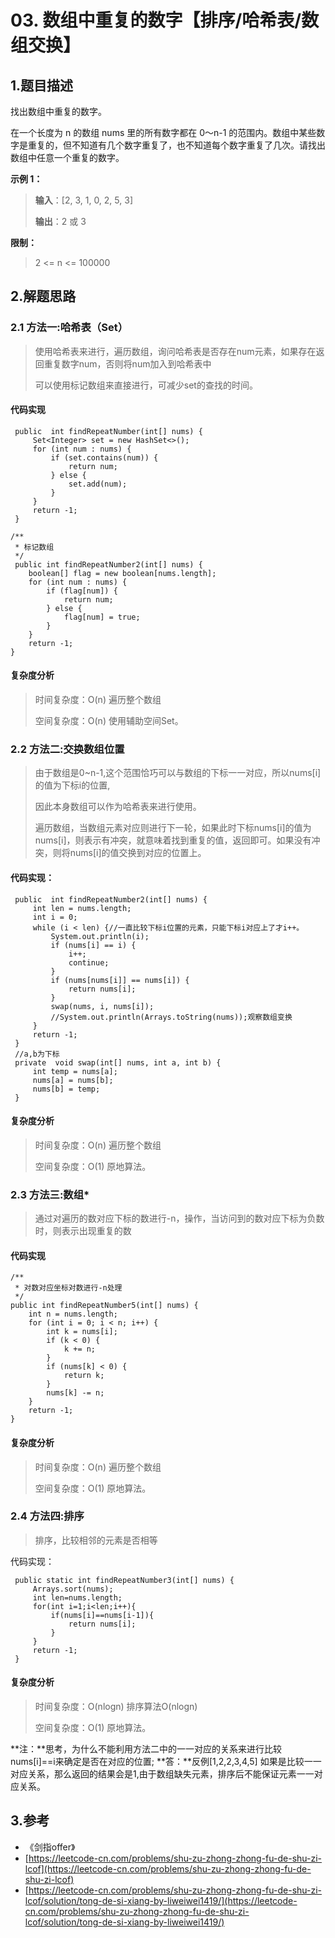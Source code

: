 # 03. 数组中重复的数字【排序/哈希表/数组交换】

## 1.题目描述

找出数组中重复的数字。

在一个长度为 n 的数组 nums 里的所有数字都在 0～n-1 的范围内。数组中某些数字是重复的，但不知道有几个数字重复了，也不知道每个数字重复了几次。请找出数组中任意一个重复的数字。

**示例 1：**

> **输入**：\[2, 3, 1, 0, 2, 5, 3\]
>
> **输出**：2 或 3

**限制：**

> 2 &lt;= n &lt;= 100000

## 2.解题思路

### 2.1 方法一:哈希表（Set）

> 使用哈希表来进行，遍历数组，询问哈希表是否存在num元素，如果存在返回重复数字num，否则将num加入到哈希表中
>
> 可以使用标记数组来直接进行，可减少set的查找的时间。

#### 代码实现

```text
 public  int findRepeatNumber(int[] nums) {
     Set<Integer> set = new HashSet<>();
     for (int num : nums) {
         if (set.contains(num)) {
             return num;
         } else {
             set.add(num);
         }
     }
     return -1;
 }
 
/**
 * 标记数组
 */
 public int findRepeatNumber2(int[] nums) {
    boolean[] flag = new boolean[nums.length];
    for (int num : nums) {
        if (flag[num]) {
            return num;
        } else {
            flag[num] = true;
        }
    }
    return -1;
}
```

#### 复杂度分析

> 时间复杂度：O\(n\) 遍历整个数组
>
> 空间复杂度：O\(n\) 使用辅助空间Set。

### 2.2 方法二:交换数组位置

> 由于数组是0~n-1,这个范围恰巧可以与数组的下标一一对应，所以nums\[i\]的值为下标i的位置,
>
> 因此本身数组可以作为哈希表来进行使用。
>
> 遍历数组，当数组元素对应则进行下一轮，如果此时下标nums\[i\]的值为nums\[i\]，则表示有冲突，就意味着找到重复的值，返回即可。如果没有冲突，则将nums\[i\]的值交换到对应的位置上。

#### 代码实现：

```text
 public  int findRepeatNumber2(int[] nums) {
     int len = nums.length;
     int i = 0;
     while (i < len) {//一直比较下标i位置的元素，只能下标i对应上了才i++。
         System.out.println(i);
         if (nums[i] == i) {
             i++;
             continue;
         }
         if (nums[nums[i]] == nums[i]) {
             return nums[i];
         }
         swap(nums, i, nums[i]);
         //System.out.println(Arrays.toString(nums));观察数组变换
     }
     return -1;
 }
 //a,b为下标
 private  void swap(int[] nums, int a, int b) {
     int temp = nums[a];
     nums[a] = nums[b];
     nums[b] = temp;
 }
```

#### 复杂度分析

> 时间复杂度：O\(n\) 遍历整个数组
>
> 空间复杂度：O\(1\) 原地算法。

### 2.3 方法三:数组\*

> 通过对遍历的数对应下标的数进行-n，操作，当访问到的数对应下标为负数时，则表示出现重复的数

#### 代码实现

```text
/**
 * 对数对应坐标对数进行-n处理
 */
public int findRepeatNumber5(int[] nums) {
    int n = nums.length;
    for (int i = 0; i < n; i++) {
        int k = nums[i];
        if (k < 0) {
            k += n;
        }
        if (nums[k] < 0) {
            return k;
        }
        nums[k] -= n;
    }
    return -1;
}
```

#### 复杂度分析

> 时间复杂度：O\(n\) 遍历整个数组
>
> 空间复杂度：O\(1\) 原地算法。

### 2.4 方法四:排序

> 排序，比较相邻的元素是否相等

代码实现：

```text
 public static int findRepeatNumber3(int[] nums) {
     Arrays.sort(nums);
     int len=nums.length;
     for(int i=1;i<len;i++){
         if(nums[i]==nums[i-1]){
             return nums[i];
         }
     }
     return -1;
 }
```

#### 复杂度分析

> 时间复杂度：O\(nlogn\) 排序算法O\(nlogn\)
>
> 空间复杂度：O\(1\) 原地算法。

**注：**思考，为什么不能利用方法二中的一一对应的关系来进行比较nums\[i\]==i来确定是否在对应的位置; **答：**反例\[1,2,2,3,4,5\] 如果是比较一一对应关系，那么返回的结果会是1,由于数组缺失元素，排序后不能保证元素一一对应关系。

## 3.参考

* 《剑指offer》
* [https://leetcode-cn.com/problems/shu-zu-zhong-zhong-fu-de-shu-zi-lcof](https://leetcode-cn.com/problems/shu-zu-zhong-zhong-fu-de-shu-zi-lcof)
* [https://leetcode-cn.com/problems/shu-zu-zhong-zhong-fu-de-shu-zi-lcof/solution/tong-de-si-xiang-by-liweiwei1419/](https://leetcode-cn.com/problems/shu-zu-zhong-zhong-fu-de-shu-zi-lcof/solution/tong-de-si-xiang-by-liweiwei1419/)

